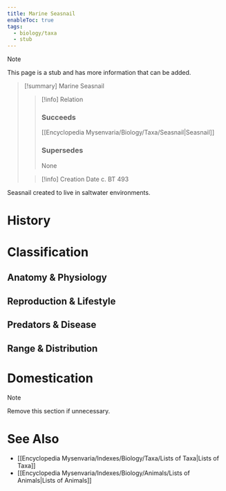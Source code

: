 ```yaml
---
title: Marine Seasnail
enableToc: true
tags:
  - biology/taxa
  - stub
---
```


> [!note]
> This page is a stub and has more information that can be added.

> [!summary] Marine Seasnail
> > [!info] Relation
> > ### Succeeds
> > [[Encyclopedia Mysenvaria/Biology/Taxa/Seasnail|Seasnail]]
> > ### Supersedes
> > None
>
> > [!info] Creation Date
> > c. BT 493

Seasnail created to live in saltwater environments.
# History

# Classification
## Anatomy & Physiology

## Reproduction & Lifestyle

## Predators & Disease

## Range & Distribution

# Domestication

> [!note]
> Remove this section if unnecessary.
# See Also
- [[Encyclopedia Mysenvaria/Indexes/Biology/Taxa/Lists of Taxa|Lists of Taxa]]
- [[Encyclopedia Mysenvaria/Indexes/Biology/Animals/Lists of Animals|Lists of Animals]]